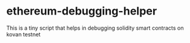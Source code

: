 # ethereum-debugging-helper
This is a tiny script that helps in debugging solidity smart contracts on kovan testnet
